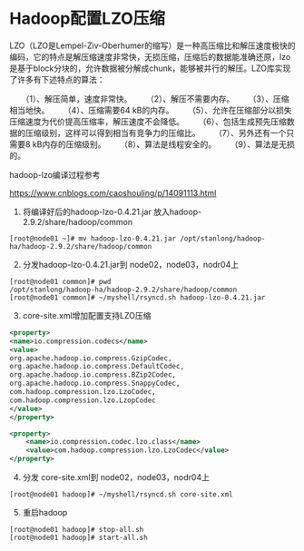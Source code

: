 # Hadoop配置LZO压缩

LZO（LZO是Lempel-Ziv-Oberhumer的缩写）是一种高压缩比和解压速度极快的编码，它的特点是解压缩速度非常快，无损压缩，压缩后的数据能准确还原，lzo是基于block分块的，允许数据被分解成chunk，能够被并行的解压。LZO库实现了许多有下述特点的算法：

　　（1）、解压简单，速度非常快。
　　（2）、解压不需要内存。
　　（3）、压缩相当地快。
　　（4）、压缩需要64 kB的内存。
　　（5）、允许在压缩部分以损失压缩速度为代价提高压缩率，解压速度不会降低。
　　（6）、包括生成预先压缩数据的压缩级别，这样可以得到相当有竞争力的压缩比。
　　（7）、另外还有一个只需要8 kB内存的压缩级别。
　　（8）、算法是线程安全的。
　　（9）、算法是无损的。

hadoop-lzo编译过程参考

https://www.cnblogs.com/caoshouling/p/14091113.html

1. 将编译好后的hadoop-lzo-0.4.21.jar 放入hadoop-2.9.2/share/hadoop/common

```shell
[root@node01 ~]# mv hadoop-lzo-0.4.21.jar /opt/stanlong/hadoop-ha/hadoop-2.9.2/share/hadoop/common
```

2. 分发hadoop-lzo-0.4.21.jar到 node02，node03，nodr04上

```shell
[root@node01 common]# pwd
/opt/stanlong/hadoop-ha/hadoop-2.9.2/share/hadoop/common
[root@node01 common]# ~/myshell/rsyncd.sh hadoop-lzo-0.4.21.jar
```

3. core-site.xml增加配置支持LZO压缩

```xml
<property>
<name>io.compression.codecs</name>
<value>
org.apache.hadoop.io.compress.GzipCodec,
org.apache.hadoop.io.compress.DefaultCodec,
org.apache.hadoop.io.compress.BZip2Codec,
org.apache.hadoop.io.compress.SnappyCodec,
com.hadoop.compression.lzo.LzoCodec,
com.hadoop.compression.lzo.LzopCodec
</value>
</property>

<property>
    <name>io.compression.codec.lzo.class</name>
    <value>com.hadoop.compression.lzo.LzoCodec</value>
</property>
```

4. 分发 core-site.xml到 node02，node03，nodr04上

```shell
[root@node01 hadoop]# ~/myshell/rsyncd.sh core-site.xml 
```

5. 重启hadoop

```shell
[root@node01 hadoop]# stop-all.sh
[root@node01 hadoop]# start-all.sh
```





